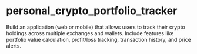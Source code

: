 # personal_crypto_portfolio_tracker
Build an application (web or mobile) that allows users to track their crypto holdings across multiple exchanges and wallets. Include features like portfolio value calculation, profit/loss tracking, transaction history, and price alerts.
